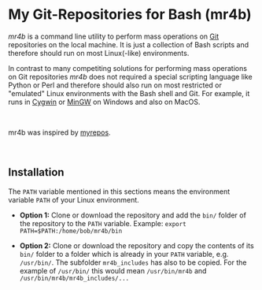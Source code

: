 # My Git-Repositories for Bash (mr4b) ##

*mr4b* is a command line utility to perform mass operations on [Git](https://git-scm.com/) repositories on the local machine. 
It is just a collection of Bash scripts and therefore should run on most Linux(-like) environments. 

In contrast to many competiting solutions for performing mass operations on Git repositories *mr4b* does
not required a special scripting language like Python or Perl and therefore should also run on most
restricted or "emulated" Linux environments with the Bash shell and Git.
For example, it runs in [Cygwin](https://www.cygwin.com/) or [MinGW](http://www.mingw.org/) on Windows
and also on MacOS.

<br>

mr4b was inspired by [myrepos](https://myrepos.branchable.com/).

<br>


## Installation ##

The `PATH` variable mentioned in this sections means the environment variable `PATH`
of your Linux environment.

* **Option 1:**
  Clone or download the repository and add the `bin/` folder of the repository to the `PATH` variable. Example: `export PATH=$PATH:/home/bob/mr4b/bin`    

* **Option 2:**
  Clone or download the repository and copy the contents of its `bin/` folder
  to a folder which is already in your `PATH` variable, e.g. `/usr/bin/`. 
  The subfolder `mr4b_includes` has also to be copied.
  For the example of `/usr/bin/` this would mean `/usr/bin/mr4b` and
   `/usr/bin/mr4b/mr4b_includes/...`
